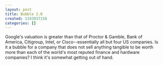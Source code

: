 ```yaml
---
layout: post
title: Bubble 2.0
created: 1193937158
categories: []
---
```

Google's valuation is greater than that of Proctor & Gamble, Bank of America, Citigroup, Intel, or Cisco--essentially all but four US companies. Is it a bubble for a company that does not sell anything tangible to be worth more than each of the world's most reputed finance and hardware companies? I think it's somewhat getting out of hand.
